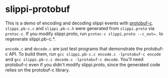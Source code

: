 # slippi-protobuf

This is a demo of encoding and decoding slippi events with [protobuf-c](https://github.com/protobuf-c/protobuf-c). `slippi.pb-c.c` and `slippi.pb-c.h` were generated from `slippi.proto` via `protoc-c`. If you modify slippi.proto, run `protoc-c slippi.proto --c_out=.` to regenerate slippi.pb-c.*.

`encode.c` and `decode.c` are just test programs that demonstrate the protobuf-c API. To build them, run `gcc slippi.pb-c.c encode.c -lprotobuf-c encode` and `gcc slippi.pb-c.c decode.c -lprotobuf-c decode`. You'll need protobuf-c even if you didn't modify slippi.proto, since the generated code relies on the protobuf-c library.
